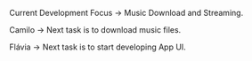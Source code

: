 Current Development Focus -> Music Download and Streaming.

Camilo -> Next task is to download music files.

Flávia -> Next task is to start developing App UI.